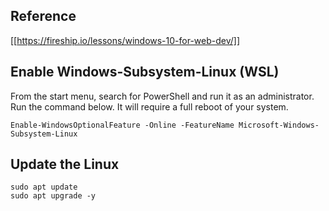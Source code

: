 ## Reference
[[https://fireship.io/lessons/windows-10-for-web-dev/]]

## Enable Windows-Subsystem-Linux (WSL)

From the start menu, search for PowerShell and run it as an administrator. Run the command below. It will require a full reboot of your system.

```
Enable-WindowsOptionalFeature -Online -FeatureName Microsoft-Windows-Subsystem-Linux
```

## Update the Linux

```
sudo apt update
sudo apt upgrade -y
```